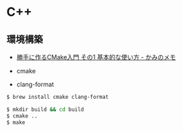 # C++

## 環境構築

- [勝手に作るCMake入門 その1 基本的な使い方 - かみのメモ](https://kamino.hatenablog.com/entry/cmake_tutorial1)

- cmake
- clang-format

 ```sh
 $ brew install cmake clang-format
 ```

```sh
$ mkdir build && cd build
$ cmake ..
$ make
```
